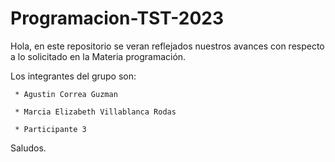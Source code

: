 # Programacion-TST-2023

Hola, en este repositorio se veran reflejados nuestros avances con respecto a lo solicitado en la Materia programación.

Los integrantes del grupo son: 

     * Agustin Correa Guzman
	 
	 * Marcia Elizabeth Villablanca Rodas 
	 
	 * Participante 3
    
Saludos.    
